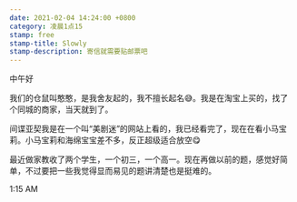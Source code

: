 ```yaml
---
date: 2021-02-04 14:24:00 +0800
category: 凌晨1点15
stamp: free
stamp-title: Slowly
stamp-description: 寄信就需要贴邮票吧
---
```


中午好

我们的仓鼠叫憨憨，是我舍友起的，我不擅长起名😅。我是在淘宝上买的，找了个同城的商家，当天就到了。

间谍亚契我是在一个叫“美剧迷”的网站上看的，我已经看完了，现在在看小马宝莉。小马宝莉和海绵宝宝差不多，反正超级适合放空😋

最近做家教收了两个学生，一个初三，一个高一。现在再做以前的题，感觉好简单，不过要把一些我觉得显而易见的题讲清楚也是挺难的。

1:15 AM